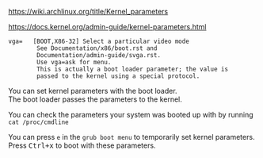 https://wiki.archlinux.org/title/Kernel_parameters

https://docs.kernel.org/admin-guide/kernel-parameters.html

```
vga=   [BOOT,X86-32] Select a particular video mode
        See Documentation/x86/boot.rst and
        Documentation/admin-guide/svga.rst.
        Use vga=ask for menu.
        This is actually a boot loader parameter; the value is
        passed to the kernel using a special protocol.
```

You can set kernel parameters with the boot loader.\
The boot loader passes the parameters to the kernel.

You can check the parameters your system was booted up with by running `cat /proc/cmdline`

You can press `e` in the `grub boot menu` to temporarily set kernel parameters.\
Press <kbd>Ctrl+x</kbd> to boot with these parameters.
